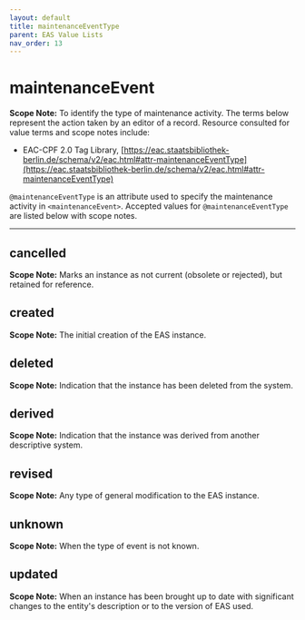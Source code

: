 ```yaml
---
layout: default
title: maintenanceEventType
parent: EAS Value Lists
nav_order: 13
---
```


# maintenanceEvent

**Scope Note:**
To identify the type of maintenance activity. The terms below represent the action taken by an editor of a record. Resource consulted for value terms and scope notes include:

 - EAC-CPF 2.0 Tag Library, [https://eac.staatsbibliothek-berlin.de/schema/v2/eac.html#attr-maintenanceEventType](https://eac.staatsbibliothek-berlin.de/schema/v2/eac.html#attr-maintenanceEventType)

`@maintenanceEventType` is an attribute used to specify the maintenance activity in `<maintenanceEvent>`. Accepted values for `@maintenanceEventType` are listed below with scope notes. 

---

## cancelled

**Scope Note:**
Marks an instance as not current (obsolete or rejected), but retained for reference.

## created

**Scope Note:**
The initial creation of the EAS instance.

## deleted

**Scope Note:**
Indication that the instance has been deleted from the system.

## derived

**Scope Note:**
Indication that the instance was derived from another descriptive system.

## revised

**Scope Note:**
Any type of general modification to the EAS instance.

## unknown

**Scope Note:**
When the type of event is not known.

## updated

**Scope Note:**
When an instance has been brought up to date with significant changes to the entity's description or to the version of EAS used.
